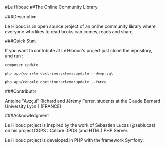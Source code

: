 #Le Hibouc
##The Online Community Library

###Description

Le Hibouc is an open source project of an online community library
where everyone who likes to read books can comes, reads and share.

###Quick Start

If you want to contribute at Le Hibouc's project just clone the
repository, and run :
```
composer update

php app/console doctrine:schema:update --dump-sql

php app/console doctrine:schema:update --force
```

###Contributor

Antoine "Avzgui" Richard and Jérémy Ferrer, students at the
Claude Bernard University Lyon 1 (FRANCE)

###Acknowledgment

Le Hibouc project is inspired by the work of Sébastien 
Lucas (@seblucas) on his project COPS : Calibre OPDS (and HTML) 
PHP Server.

Le Hibouc project is developed in PHP with the framework Symfony.

